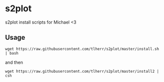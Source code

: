 s2plot
======

s2plot install scripts for Michael &lt;3




## Usage

`wget https://raw.githubusercontent.com/tlherr/s2plot/master/install.sh | bash`

and then

`wget https://raw.githubusercontent.com/tlherr/s2plot/master/install2 | csh` 

